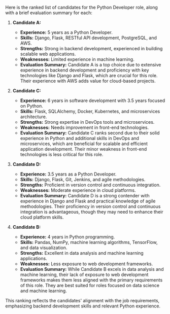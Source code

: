 Here is the ranked list of candidates for the Python Developer role, along with a brief evaluation summary for each:

1. **Candidate A:**
   - **Experience:** 5 years as a Python Developer.
   - **Skills:** Django, Flask, RESTful API development, PostgreSQL, and AWS.
   - **Strengths:** Strong in backend development, experienced in building scalable web applications.
   - **Weaknesses:** Limited experience in machine learning.
   - **Evaluation Summary:** Candidate A is a top choice due to extensive experience in backend development and proficiency with key technologies like Django and Flask, which are crucial for this role. Their experience with AWS adds value for cloud-based projects.

2. **Candidate C:**
   - **Experience:** 6 years in software development with 3.5 years focused on Python.
   - **Skills:** Flask, SQLAlchemy, Docker, Kubernetes, and microservices architecture.
   - **Strengths:** Strong expertise in DevOps tools and microservices.
   - **Weaknesses:** Needs improvement in front-end technologies.
   - **Evaluation Summary:** Candidate C ranks second due to their solid experience in Python and additional skills in DevOps and microservices, which are beneficial for scalable and efficient application development. Their minor weakness in front-end technologies is less critical for this role.

3. **Candidate D:**
   - **Experience:** 3.5 years as a Python Developer.
   - **Skills:** Django, Flask, Git, Jenkins, and agile methodologies.
   - **Strengths:** Proficient in version control and continuous integration.
   - **Weaknesses:** Moderate experience in cloud platforms.
   - **Evaluation Summary:** Candidate D is a strong contender with experience in Django and Flask and practical knowledge of agile methodologies. Their proficiency in version control and continuous integration is advantageous, though they may need to enhance their cloud platform skills.

4. **Candidate B:**
   - **Experience:** 4 years in Python programming.
   - **Skills:** Pandas, NumPy, machine learning algorithms, TensorFlow, and data visualization.
   - **Strengths:** Excellent in data analysis and machine learning applications.
   - **Weaknesses:** Less exposure to web development frameworks.
   - **Evaluation Summary:** While Candidate B excels in data analysis and machine learning, their lack of exposure to web development frameworks makes them less aligned with the primary requirements of this role. They are best suited for roles focused on data science and machine learning.

This ranking reflects the candidates' alignment with the job requirements, emphasizing backend development skills and relevant Python experience.